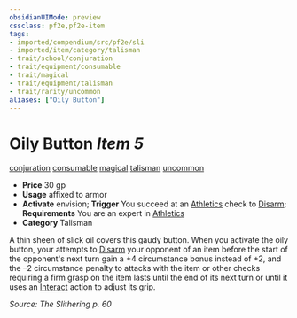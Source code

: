 ```yaml
---
obsidianUIMode: preview
cssclass: pf2e,pf2e-item
tags:
- imported/compendium/src/pf2e/sli
- imported/item/category/talisman
- trait/school/conjuration
- trait/equipment/consumable
- trait/magical
- trait/equipment/talisman
- trait/rarity/uncommon
aliases: ["Oily Button"]
---
```

# Oily Button *Item 5*  
[conjuration](conjuration.md)  [consumable](consumable.md)  [magical](magical.md)  [talisman](talisman.md)  [uncommon](uncommon.md)  

- **Price** 30 gp
- **Usage** affixed to armor
- **Activate** envision; **Trigger** You succeed at an [Athletics](../../skills.md#Athletics) check to [Disarm](rules/actions/disarm.md); **Requirements** You are an expert in [Athletics](../../skills.md#Athletics)
- **Category** Talisman

A thin sheen of slick oil covers this gaudy button. When you activate the oily button, your attempts to [Disarm](rules/actions/disarm.md) your opponent of an item before the start of the opponent's next turn gain a +4 circumstance bonus instead of +2, and the –2 circumstance penalty to attacks with the item or other checks requiring a firm grasp on the item lasts until the end of its next turn or until it uses an [Interact](interact.md) action to adjust its grip.

*Source: The Slithering p. 60*